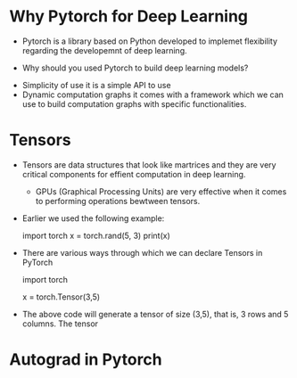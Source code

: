 # Why Pytorch for Deep Learning

 * Pytorch is a library based on Python developed to implemet flexibility regarding the 	developemnt of deep learning.

- Why should you used Pytorch to build deep learning models?

 * Simplicity of use it is a simple API to use
 * Dynamic computation graphs it comes with a framework which we can use to build computation graphs with specific functionalities.

# Tensors

- Tensors are data structures that look like martrices and they are very critical components for effient computation in deep learning.

	* GPUs (Graphical Processing Units) are very effective when it comes to performing operations bewtween tensors.

 - Earlier we used the following example:

	import torch
	x = torch.rand(5, 3)
	print(x)

* There are various ways through which we can declare Tensors in PyTorch

	import torch

	x = torch.Tensor(3,5)

* The above code will generate a tensor of size (3,5), that is, 3 rows and 5 columns. The tensor 

# Autograd in Pytorch
